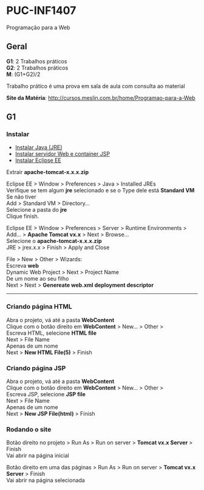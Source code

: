 # PUC-INF1407
Programação para a Web

## Geral

**G1**: 2 Trabalhos práticos  
**G2**: 2 Trabalhos práticos  
**M**: (G1+G2)/2  

Trabalho prático é uma prova em sala de aula com consulta ao material

**Site da Matéria**: http://cursos.meslin.com.br/home/Programao-para-a-Web

## G1

### Instalar  
* [Instalar Java (JRE)](http://www.oracle.com/technetwork/java/javase/downloads/jre8-downloads-2133155.html)  
* [Instalar servidor Web e container JSP](http://tomcat.apache.org/download-90.cgi)  
* [Instalar Eclipse EE](http://www.eclipse.org/)  

Extrair **apache-tomcat-x.x.x.zip**  

Eclipse EE > Window > Preferences > Java > Installed JREs  
Verifique se tem algum **jre** selecionado e se o Type dele está **Standard VM**  
Se não tiver  
Add > Standard VM > Directory...  
Selecione a pasta do **jre**  
Clique finish.

Eclipse EE > Window > Preferences > Server > Runtime Environments > Add... > **Apache Tomcat vx.x** > Next > Browse...  
Selecione o **apache-tomcat-x.x.x.zip**  
JRE > jrex.x.x > Finish > Apply and Close  

File > New > Other > Wizards:  
Escreva **web**  
Dynamic Web Project > Next > Project Name  
De um nome ao seu filho  
Next > Next > **Genereate web.xml deployment descriptor**  

---

### Criando página HTML
Abra o projeto, vá até a pasta **WebContent**  
Clique com o botão direito em **WebContent** > New... > Other >  
Escreva HTML, selecione **HTML file**  
Next > File Name  
Apenas de um nome   
Next > **New HTML File(5)** > Finish  

### Criando página JSP
Abra o projeto, vá até a pasta **WebContent**  
Clique com o botão direito em **WebContent** > New... > Other >  
Escreva JSP, selecione **JSP file**  
Next > File Name  
Apenas de um nome  
Next > **New JSP File(html)** > Finish  

### Rodando o site
Botão direito no projeto > Run As > Run on server > **Tomcat vx.x Server**  > Finish  
Vai abrir na página inicial

Botão direito em uma das páginas > Run As > Run on server > **Tomcat vx.x Server**  > Finish  
Vai abrir na página selecionada

